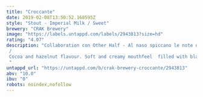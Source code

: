 ```yaml
---
title: "Croccante"
date: 2019-02-08T13:50:52.168595Z
style: "Stout - Imperial Milk / Sweet"
brewery: "CRAK Brewery"
image: "https://labels.untappd.com/labels/2943813?size=hd"
rating: "4.07"
description: "Collaboration con Other Half - Al naso spiccano le note di cacao e nocciola. In bocca è morbida e cremosa con un “ripieno” all’amarena che pulisce il palato con la sua leggera acidità.  / Cocoa and hazelnut flavour. Soft and creamy mouthfeel  filled with black cherries  that cleans the palate with its light acidity. "
untappd_url: "https://untappd.com/b/crak-brewery-croccante/2943813"
abv: "10.0"
ibu: "0"
robots: noindex,nofollow
---
```

